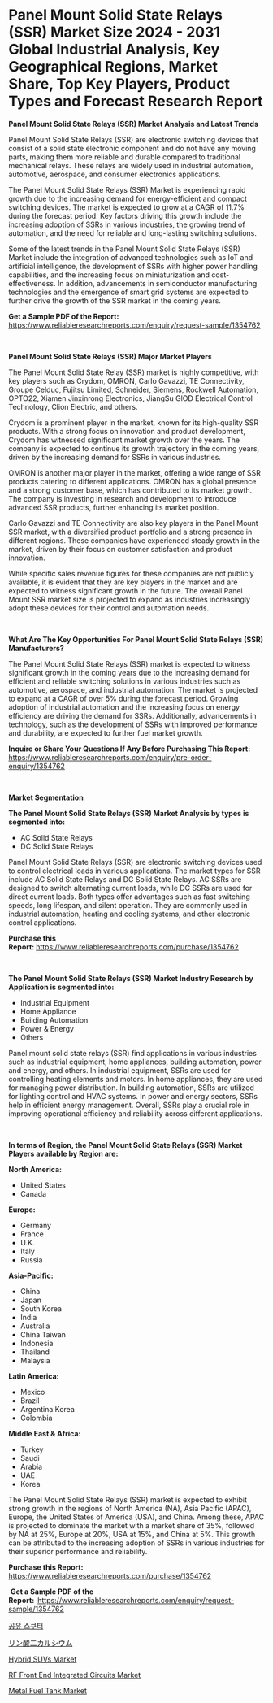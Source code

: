 <p><h1>Panel Mount Solid State Relays (SSR) Market Size 2024 - 2031 Global Industrial Analysis, Key Geographical Regions, Market Share, Top Key Players, Product Types and Forecast Research Report</h1></p><p><strong>Panel Mount Solid State Relays (SSR) Market Analysis and Latest Trends</strong></p>
<p><p>Panel Mount Solid State Relays (SSR) are electronic switching devices that consist of a solid state electronic component and do not have any moving parts, making them more reliable and durable compared to traditional mechanical relays. These relays are widely used in industrial automation, automotive, aerospace, and consumer electronics applications.</p><p>The Panel Mount Solid State Relays (SSR) Market is experiencing rapid growth due to the increasing demand for energy-efficient and compact switching devices. The market is expected to grow at a CAGR of 11.7% during the forecast period. Key factors driving this growth include the increasing adoption of SSRs in various industries, the growing trend of automation, and the need for reliable and long-lasting switching solutions.</p><p>Some of the latest trends in the Panel Mount Solid State Relays (SSR) Market include the integration of advanced technologies such as IoT and artificial intelligence, the development of SSRs with higher power handling capabilities, and the increasing focus on miniaturization and cost-effectiveness. In addition, advancements in semiconductor manufacturing technologies and the emergence of smart grid systems are expected to further drive the growth of the SSR market in the coming years.</p></p>
<p><strong>Get a Sample PDF of the Report:&nbsp;</strong> <a href="https://www.reliableresearchreports.com/enquiry/request-sample/1354762">https://www.reliableresearchreports.com/enquiry/request-sample/1354762</a></p>
<p>&nbsp;</p>
<p><strong>Panel Mount Solid State Relays (SSR) Major Market Players</strong></p>
<p><p>The Panel Mount Solid State Relay (SSR) market is highly competitive, with key players such as Crydom, OMRON, Carlo Gavazzi, TE Connectivity, Groupe Celduc, Fujitsu Limited, Schneider, Siemens, Rockwell Automation, OPTO22, Xiamen Jinxinrong Electronics, JiangSu GlOD Electrical Control Technology, Clion Electric, and others. </p><p>Crydom is a prominent player in the market, known for its high-quality SSR products. With a strong focus on innovation and product development, Crydom has witnessed significant market growth over the years. The company is expected to continue its growth trajectory in the coming years, driven by the increasing demand for SSRs in various industries.</p><p>OMRON is another major player in the market, offering a wide range of SSR products catering to different applications. OMRON has a global presence and a strong customer base, which has contributed to its market growth. The company is investing in research and development to introduce advanced SSR products, further enhancing its market position.</p><p>Carlo Gavazzi and TE Connectivity are also key players in the Panel Mount SSR market, with a diversified product portfolio and a strong presence in different regions. These companies have experienced steady growth in the market, driven by their focus on customer satisfaction and product innovation.</p><p>While specific sales revenue figures for these companies are not publicly available, it is evident that they are key players in the market and are expected to witness significant growth in the future. The overall Panel Mount SSR market size is projected to expand as industries increasingly adopt these devices for their control and automation needs.</p></p>
<p>&nbsp;</p>
<p><strong>What Are The Key Opportunities For Panel Mount Solid State Relays (SSR) Manufacturers?</strong></p>
<p><p>The Panel Mount Solid State Relays (SSR) market is expected to witness significant growth in the coming years due to the increasing demand for efficient and reliable switching solutions in various industries such as automotive, aerospace, and industrial automation. The market is projected to expand at a CAGR of over 5% during the forecast period. Growing adoption of industrial automation and the increasing focus on energy efficiency are driving the demand for SSRs. Additionally, advancements in technology, such as the development of SSRs with improved performance and durability, are expected to further fuel market growth.</p></p>
<p><strong>Inquire or Share Your Questions If Any Before Purchasing This Report:</strong> <a href="https://www.reliableresearchreports.com/enquiry/pre-order-enquiry/1354762">https://www.reliableresearchreports.com/enquiry/pre-order-enquiry/1354762</a></p>
<p>&nbsp;</p>
<p><strong>Market Segmentation</strong></p>
<p><strong>The Panel Mount Solid State Relays (SSR) Market Analysis by types is segmented into:</strong></p>
<p><ul><li>AC Solid State Relays</li><li>DC Solid State Relays</li></ul></p>
<p><p>Panel Mount Solid State Relays (SSR) are electronic switching devices used to control electrical loads in various applications. The market types for SSR include AC Solid State Relays and DC Solid State Relays. AC SSRs are designed to switch alternating current loads, while DC SSRs are used for direct current loads. Both types offer advantages such as fast switching speeds, long lifespan, and silent operation. They are commonly used in industrial automation, heating and cooling systems, and other electronic control applications.</p></p>
<p><strong>Purchase this Report:&nbsp;</strong><a href="https://www.reliableresearchreports.com/purchase/1354762">https://www.reliableresearchreports.com/purchase/1354762</a></p>
<p>&nbsp;</p>
<p><strong>The Panel Mount Solid State Relays (SSR) Market Industry Research by Application is segmented into:</strong></p>
<p><ul><li>Industrial Equipment</li><li>Home Appliance</li><li>Building Automation</li><li>Power & Energy</li><li>Others</li></ul></p>
<p><p>Panel mount solid state relays (SSR) find applications in various industries such as industrial equipment, home appliances, building automation, power and energy, and others. In industrial equipment, SSRs are used for controlling heating elements and motors. In home appliances, they are used for managing power distribution. In building automation, SSRs are utilized for lighting control and HVAC systems. In power and energy sectors, SSRs help in efficient energy management. Overall, SSRs play a crucial role in improving operational efficiency and reliability across different applications.</p></p>
<p>&nbsp;</p>
<p><strong>In terms of Region, the Panel Mount Solid State Relays (SSR) Market Players available by Region are:</strong></p>
<p>
    <p> <strong> North America: </strong>
        <ul>
            <li>United States</li>
            <li>Canada</li>
        </ul>
        </p> 
    <p> <strong> Europe: </strong>
        <ul>
            <li>Germany</li>
            <li>France</li>
            <li>U.K.</li>
            <li>Italy</li>
            <li>Russia</li>
        </ul>
        </p> 
    <p> <strong> Asia-Pacific: </strong>
        <ul>
            <li>China</li>
            <li>Japan</li>
            <li>South Korea</li>
            <li>India</li>
            <li>Australia</li>
            <li>China Taiwan</li>
            <li>Indonesia</li>
            <li>Thailand</li>
            <li>Malaysia</li>
        </ul>
        </p> 
    <p> <strong> Latin America: </strong>
        <ul>
            <li>Mexico</li>
            <li>Brazil</li>
            <li>Argentina Korea</li>
            <li>Colombia</li>
        </ul>
        </p> 
    <p> <strong> Middle East & Africa: </strong>
        <ul>
            <li>Turkey</li>
            <li>Saudi</li>
            <li>Arabia</li>
            <li>UAE</li>
            <li>Korea</li>
        </ul>
    </p>
    </p>
<p><p>The Panel Mount Solid State Relays (SSR) market is expected to exhibit strong growth in the regions of North America (NA), Asia Pacific (APAC), Europe, the United States of America (USA), and China. Among these, APAC is projected to dominate the market with a market share of 35%, followed by NA at 25%, Europe at 20%, USA at 15%, and China at 5%. This growth can be attributed to the increasing adoption of SSRs in various industries for their superior performance and reliability.</p></p>
<p><strong>Purchase this Report: </strong><a href="https://www.reliableresearchreports.com/purchase/1354762">https://www.reliableresearchreports.com/purchase/1354762</a></p>
<p>&nbsp;<strong>Get a Sample PDF of the Report:&nbsp;&nbsp;</strong><a href="https://www.reliableresearchreports.com/enquiry/request-sample/1354762">https://www.reliableresearchreports.com/enquiry/request-sample/1354762</a></p>
<p><strong></strong></p>
<p><p><a href="https://github.com/iansanftyord09878/Market-Research-Report-List-1/blob/main/805696212822.md">공유 스쿠터</a></p><p><a href="https://medium.com/@joanne.scott9078/%E4%BA%8C%E3%83%AA%E3%83%B3%E9%85%B8%E4%BA%8C%E3%82%AB%E3%83%AB%E3%82%B7%E3%82%A6%E3%83%A0%E5%B8%82%E5%A0%B4%E3%81%AF-2031%E5%B9%B4%E3%81%BE%E3%81%A7%E3%81%AE%E5%B8%82%E5%A0%B4%E3%82%B7%E3%82%A7%E3%82%A2-%E3%82%B5%E3%82%A4%E3%82%BA-%E3%81%8A%E3%82%88%E3%81%B3%E4%BA%88%E6%B8%AC%E3%81%95%E3%82%8C%E3%82%8B%E4%BA%88%E6%B8%AC%E3%81%AB%E7%84%A6%E7%82%B9%E3%82%92%E5%BD%93%E3%81%A6%E3%81%A6%E3%81%84%E3%81%BE%E3%81%99-fba9136816ba">リン酸二カルシウム</a></p><p><a href="https://issuu.com/reportprime-2/docs/hybrid-suvs-market-size-2030.pptx">Hybrid SUVs Market</a></p><p><a href="https://github.com/yemakinde/Market-Research-Report-List-2/blob/main/rf-front-end-integrated-circuits-market.md">RF Front End Integrated Circuits Market</a></p><p><a href="https://issuu.com/reportprime-2/docs/metal-fuel-tank-market-size-2030.pptx">Metal Fuel Tank Market</a></p></p>